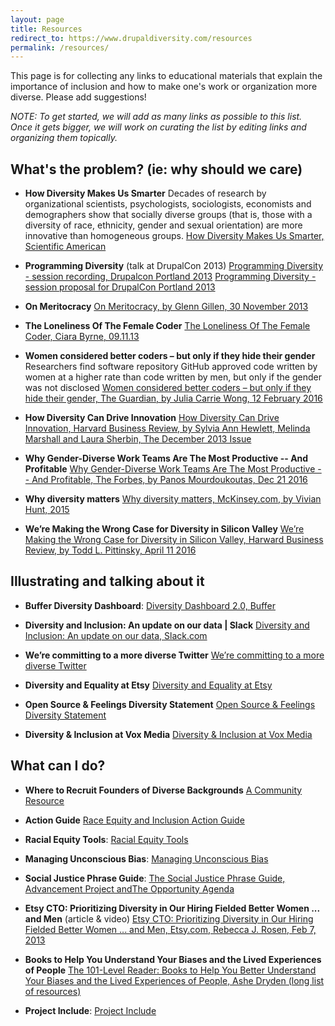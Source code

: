 ```yaml
---
layout: page
title: Resources
redirect_to: https://www.drupaldiversity.com/resources
permalink: /resources/
---
```


This page is for collecting any links to educational materials that explain the importance of inclusion and how to make one's work or organization more diverse. Please add suggestions!

_NOTE: To get started, we will add as many links as possible to this list. Once it gets bigger, we will work on curating the list by editing links and organizing them topically._

## What's the problem? (ie: why should we care)

* **How Diversity Makes Us Smarter**
Decades of research by organizational scientists, psychologists, sociologists, economists and demographers show that socially diverse groups (that is, those with a diversity of race, ethnicity, gender and sexual orientation) are more innovative than homogeneous groups.
[How Diversity Makes Us Smarter, Scientific American](http://www.scientificamerican.com/article/how-diversity-makes-us-smarter/ "How Diversity Makes Us Smarter, Scientific American")

* **Programming Diversity** (talk at DrupalCon 2013)
[Programming Diversity - session recording, Drupalcon Portland 2013](https://www.ashedryden.com/drupalcon-portland-programming-diversity "Programming Diversity - session recording, Drupalcon Portland 2013")
[Programming Diversity - session proposal for DrupalCon Portland 2013](https://portland2013.drupal.org/node/2083.html "Programming Diversity - session proposal for DrupalCon Portland 2013")

* **On Meritocracy**
[On Meritocracy, by Glenn Gillen, 30 November 2013](http://glenngillen.com/thoughts/on-meritocracy "On Meritocracy, by Glenn Gillen, 30 November 2013")

* **The Loneliness Of The Female Coder**
[The Loneliness Of The Female Coder, Ciara Byrne, 09.11.13](http://www.fastcompany.com/3008216/tracking/minding-gap-how-your-company-can-woo-female-coders "The Loneliness Of The Female Coder, Ciara Byrne, 09.11.13")

* **Women considered better coders – but only if they hide their gender**
Researchers find software repository GitHub approved code written by women at a higher rate than code written by men, but only if the gender was not disclosed
[Women considered better coders – but only if they hide their gender, The Guardian, by Julia Carrie Wong, 12 February 2016](https://www.theguardian.com/technology/2016/feb/12/women-considered-better-coders-hide-gender-github "Women considered better coders – but only if they hide their gender, The Guardian, by Julia Carrie Wong, 12 February 2016")

* **How Diversity Can Drive Innovation**
[How Diversity Can Drive Innovation, Harvard Business Review, by Sylvia Ann Hewlett, Melinda Marshall and Laura Sherbin, The December 2013 Issue](https://hbr.org/2013/12/how-diversity-can-drive-innovation "How Diversity Can Drive Innovation, Harvard Business Review, by Sylvia Ann Hewlett, Melinda Marshall and Laura Sherbin, The December 2013 Issue")

* **Why Gender-Diverse Work Teams Are The Most Productive -- And Profitable**
[Why Gender-Diverse Work Teams Are The Most Productive -- And Profitable, The Forbes, by Panos Mourdoukoutas, Dec 21 2016](http://www.forbes.com/sites/learnvest/2014/12/22/why-gender-diverse-work-teams-are-the-most-productive-and-profitable/ "Why Gender-Diverse Work Teams Are The Most Productive -- And Profitable, The Forbes, by Panos Mourdoukoutas, Dec 21 2016")

* **Why diversity matters**
[Why diversity matters, McKinsey.com, by Vivian Hunt, 2015](http://www.mckinsey.com/business-functions/organization/our-insights/why-diversity-matters "Why diversity matters, McKinsey.com, by Vivian Hunt, 2015")

* **We’re Making the Wrong Case for Diversity in Silicon Valley**
[We’re Making the Wrong Case for Diversity in Silicon Valley, Harward Business Review, by Todd L. Pittinsky, April 11 2016](https://hbr.org/2016/04/were-making-the-wrong-case-for-diversity-in-silicon-valley "We’re Making the Wrong Case for Diversity in Silicon Valley, Harward Business Review, by Todd L. Pittinsky, April 11 2016")

## Illustrating and talking about it

* **Buffer Diversity Dashboard**:
[Diversity Dashboard 2.0, Buffer](http://diversity.buffer.com "Diversity Dashboard 2.0, Buffer")

* **Diversity and Inclusion: An update on our data | Slack**
[Diversity and Inclusion: An update on our data, Slack.com](https://slackhq.com/diversity-and-inclusion-an-update-on-our-data-7af803cedae4#.wvob4d27h "Diversity and Inclusion: An update on our data, Slack.com" )

* **We’re committing to a more diverse Twitter**
[We’re committing to a more diverse Twitter](https://blog.twitter.com/2015/we-re-committing-to-a-more-diverse-twitter "We’re committing to a more diverse Twitter")

* **Diversity and Equality at Etsy**
[Diversity and Equality at Etsy](https://blog.etsy.com/news/2016/diversity-and-equality-at-etsy/ "Diversity and Equality at Etsy, Etsy Inc., Apr 28 2016")

* **Open Source & Feelings Diversity Statement**
[Open Source & Feelings Diversity Statement](http://www.osfeels.com/diversity/, "Open Source & Feelings Diversity Statement")

* **Diversity & Inclusion at Vox Media**
[Diversity & Inclusion at Vox Media](http://www.voxmedia.com/pages/careers-diversity, "Diversity & Inclusion at Vox Media")

## What can I do?

* **Where to Recruit Founders of Diverse Backgrounds**
[A Community Resource](https://docs.google.com/spreadsheets/d/15gg-BnOmN0l76MfJoq3wlHb1XiBnWZyjCNO6KXLrK0Q/edit#gid=0 "A Community Resource")

* **Action Guide**
[Race Equity and Inclusion Action Guide](http://www.aecf.org/m/resourcedoc/AECF_EmbracingEquity7Steps-2014.pdf "Race Equity and Inclusion Action Guide (link to a pdf file)")

* **Racial Equity Tools**:
[Racial Equity Tools](https://www.racialequitytools.org/home "Racial Equity Tools")

* **Managing Unconscious Bias**:
[Managing Unconscious Bias](https://managingbias.fb.com/ "Managing Unconscious Bias, Facebook")

* **Social Justice Phrase Guide**:
[The Social Justice Phrase Guide, Advancement Project andThe Opportunity Agenda](https://opportunityagenda.org/files/field_file/SJPhraseGuide15_0.pdf "The Social Justice Phrase Guide, Advancement Project and The Opportunity Agenda")

* **Etsy CTO: Prioritizing Diversity in Our Hiring Fielded Better Women ... and Men** (article & video) [Etsy CTO: Prioritizing Diversity in Our Hiring Fielded Better Women ... and Men, Etsy.com, Rebecca J. Rosen,  Feb 7, 2013](http://www.theatlantic.com/technology/archive/2013/02/etsy-cto-prioritizing-diversity-in-our-hiring-fielded-better-women-and-men/272969/ "Etsy CTO: Prioritizing Diversity in Our Hiring Fielded Better Women ... and Men, Etsy.com, Rebecca J. Rosen,  Feb 7, 2013")

* **Books to Help You Understand Your Biases and the Lived Experiences of People**
[The 101-Level Reader: Books to Help You Better Understand Your Biases and the Lived Experiences of People, Ashe Dryden (long list of resources)](https://www.ashedryden.com/blog/the-101level-reader-books-to-help-you-better-understand-your-biases-and-the-lived-experiences "The 101-Level Reader: Books to Help You Better Understand Your Biases and the Lived Experiences of People, Ashe Dryden (long list of resources)")

* **Project Include**:
[Project Include](http://projectinclude.org "Project Include")
